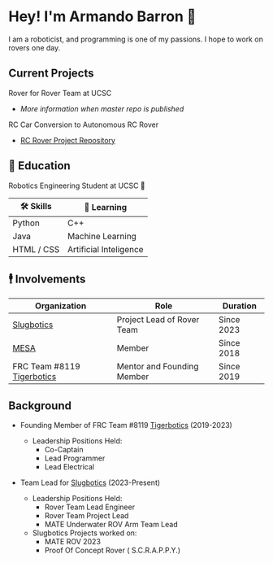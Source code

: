 # Hey! I'm Armando Barron 👋
I am a roboticist, and programming is one of my passions. I hope to work on rovers one day.

## Current Projects
Rover for Rover Team at UCSC
- *More information when master repo is published*

RC Car Conversion to Autonomous RC Rover
- [RC Rover Project Repository](https://github.com/Mando8119/RC-Rover-Project)


## 📖 Education
Robotics Engineering Student at UCSC 🤖

| 🛠 Skills | 🧐 Learning |
| --- | --- |
| Python | C++ |
| Java | Machine Learning |
| HTML / CSS | Artificial Inteligence |

## 🕴️ Involvements
| Organization | Role | Duration |
| --- | --- | --- |
| [Slugbotics](https://github.com/Slugbotics) | Project Lead of Rover Team | Since 2023 |
| [MESA](https://mesausa.org/) | Member | Since 2018 |
| FRC Team #8119 [Tigerbotics](https://github.com/Imperial-High-School-TigerBotics) | Mentor and Founding Member | Since 2019 |

## Background
- Founding Member of FRC Team #8119 [Tigerbotics](https://github.com/Imperial-High-School-TigerBotics) (2019-2023)
    - Leadership Positions Held:
        - Co-Captain
        - Lead Programmer
        - Lead Electrical

- Team Lead for [Slugbotics](https://github.com/Slugbotics) (2023-Present)
    - Leadership Positions Held:
        - Rover Team Lead Engineer
        - Rover Team Project Lead
        - MATE Underwater ROV Arm Team Lead
    - Slugbotics Projects worked on:
        - MATE ROV 2023
        - Proof Of Concept Rover ( S.C.R.A.P.P.Y.)
